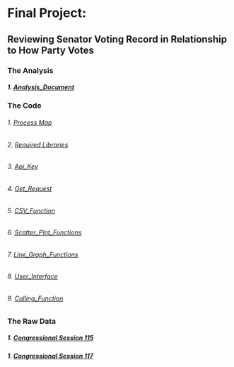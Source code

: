 # Final Project:
## Reviewing Senator Voting Record in Relationship to How Party Votes

### The Analysis
##### 1.  [Analysis_Document](Handful_of_Claims.docx)

### The Code
###### 1.  [Process Map](Process_Map.docx)
###### 2.  [Required Libraries](Required_Libaries.png)
###### 3.  [Api_Key](API_Key.png)
###### 4.  [Get_Request](Get_Request.png)
###### 5.  [CSV_Function](CSV_Function.png)
###### 6.  [Scatter_Plot_Functions](scatter_plot_functions.png)
###### 7.  [Line_Graph_Functions](line_graph_functions.png)
###### 8.  [User_Interface](User_Interface.png)
###### 9.  [Calling_Function](calling_function.png)

### The Raw Data
##### 1. [Congressional Session 115](https://github.com/jonpaulus/DAT_129_Python_2/blob/bf91f3c3bc5aebd6c26b8db7d04911c7b2d771f5/Congressional%20Session%20115.csv)
##### 1. [Congressional Session 117](https://github.com/jonpaulus/DAT_129_Python_2/blob/0f07a3e8e7f6829e043d93af5f2f1c4461e53f51/Congressional%20Session%20117.csv)
